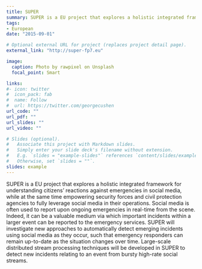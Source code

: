 ```yaml
---
title: SUPER
summary: SUPER is a EU project that explores a holistic integrated framework for understanding citizens’ reactions against emergencies in social media, while at the same time empowering security forces and civil protection agencies to fully leverage social media in their operations. Social media is often used to report upon ongoing emergencies in real-time from the scene. Indeed, it can be a valuable medium via which important incidents  within a larger event can be reported to the emergency services. SUPER will investigate new approaches to automatically detect emerging incidents using social media as they occur, such that emergency responders can remain up-to-date as the situation changes over time. Large-scale distributed stream processing techniques will be developed in SUPER to detect new incidents relating to an event from bursty high-rate social streams.
tags:
- European
date: "2015-09-01"

# Optional external URL for project (replaces project detail page).
external_link: "http://super-fp7.eu"

image:
  caption: Photo by rawpixel on Unsplash
  focal_point: Smart

links:
#- icon: twitter
#  icon_pack: fab
#  name: Follow
#  url: https://twitter.com/georgecushen
url_code: ""
url_pdf: ""
url_slides: ""
url_video: ""

# Slides (optional).
#   Associate this project with Markdown slides.
#   Simply enter your slide deck's filename without extension.
#   E.g. `slides = "example-slides"` references `content/slides/example-slides.md`.
#   Otherwise, set `slides = ""`.
slides: example
---
```


SUPER is a EU project that explores a holistic integrated framework for understanding citizens’ reactions against emergencies in social media, while at the same time empowering security forces and civil protection agencies to fully leverage social media in their operations. Social media is often used to report upon ongoing emergencies in real-time from the scene. Indeed, it can be a valuable medium via which important incidents  within a larger event can be reported to the emergency services. SUPER will investigate new approaches to automatically detect emerging incidents using social media as they occur, such that emergency responders can remain up-to-date as the situation changes over time. Large-scale distributed stream processing techniques will be developed in SUPER to detect new incidents relating to an event from bursty high-rate social streams.
